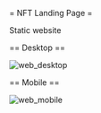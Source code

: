= NFT Landing Page =

Static website

== Desktop ==

![web_desktop](https://user-images.githubusercontent.com/98428298/178042011-da359134-04e4-47c2-92b2-ce9f64bf1683.png)

== Mobile ==

![web_mobile](https://user-images.githubusercontent.com/98428298/178042024-baaa49d9-1101-4015-b6f6-473039494c27.jpg)
